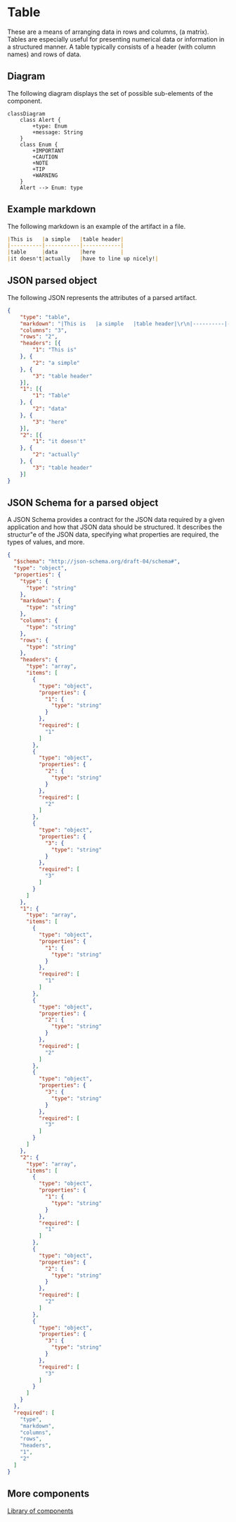 # Table

These are a means of arranging data in rows and columns, (a matrix). Tables are especially useful for presenting numerical data or information in a structured manner. A table typically consists of a header (with column names) and rows of data.

## Diagram

The following diagram displays the set of possible sub-elements of the component.

```mermaid
classDiagram
    class Alert {
        +type: Enum
        +message: String
    }
    class Enum {
        +IMPORTANT
        +CAUTION
        +NOTE
        +TIP
        +WARNING
    }
    Alert --> Enum: type
```

## Example markdown

The following markdown is an example of the artifact in a file.

```md
|This is   |a simple   |table header|
|----------|-----------|------------|
|table     |data       |here        |
|it doesn't|actually   |have to line up nicely!|
```

## JSON parsed object

The following JSON represents the attributes of a parsed artifact.

```json
{
	"type": "table",
	"markdown": "|This is   |a simple   |table header|\r\n|----------|-----------|------------|\r\n|table     |data       |here        |\r\n|it doesn't|actually   |have to line up nicely!|",
	"columns": "3",
	"rows": "2",
	"headers": [{
		"1": "This is"
	}, {
		"2": "a simple"
	}, {
		"3": "table header"
	}],
	"1": [{
		"1": "Table"
	}, {
		"2": "data"
	}, {
		"3": "here"
	}],
	"2": [{
		"1": "it doesn't"
	}, {
		"2": "actually"
	}, {
		"3": "table header"
	}]
}
```

## JSON Schema for a parsed object

A JSON Schema provides a contract for the JSON data required by a given application and how that JSON data should be structured. It describes the structur"e of the JSON data, specifying what properties are required, the types of values, and more.

```json
{
  "$schema": "http://json-schema.org/draft-04/schema#",
  "type": "object",
  "properties": {
    "type": {
      "type": "string"
    },
    "markdown": {
      "type": "string"
    },
    "columns": {
      "type": "string"
    },
    "rows": {
      "type": "string"
    },
    "headers": {
      "type": "array",
      "items": [
        {
          "type": "object",
          "properties": {
            "1": {
              "type": "string"
            }
          },
          "required": [
            "1"
          ]
        },
        {
          "type": "object",
          "properties": {
            "2": {
              "type": "string"
            }
          },
          "required": [
            "2"
          ]
        },
        {
          "type": "object",
          "properties": {
            "3": {
              "type": "string"
            }
          },
          "required": [
            "3"
          ]
        }
      ]
    },
    "1": {
      "type": "array",
      "items": [
        {
          "type": "object",
          "properties": {
            "1": {
              "type": "string"
            }
          },
          "required": [
            "1"
          ]
        },
        {
          "type": "object",
          "properties": {
            "2": {
              "type": "string"
            }
          },
          "required": [
            "2"
          ]
        },
        {
          "type": "object",
          "properties": {
            "3": {
              "type": "string"
            }
          },
          "required": [
            "3"
          ]
        }
      ]
    },
    "2": {
      "type": "array",
      "items": [
        {
          "type": "object",
          "properties": {
            "1": {
              "type": "string"
            }
          },
          "required": [
            "1"
          ]
        },
        {
          "type": "object",
          "properties": {
            "2": {
              "type": "string"
            }
          },
          "required": [
            "2"
          ]
        },
        {
          "type": "object",
          "properties": {
            "3": {
              "type": "string"
            }
          },
          "required": [
            "3"
          ]
        }
      ]
    }
  },
  "required": [
    "type",
    "markdown",
    "columns",
    "rows",
    "headers",
    "1",
    "2"
  ]
}

```


## More components

[Library of components](document-object-model.md#library-of-defined-components-in-the-ca-object-model)